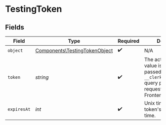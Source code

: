 # TestingToken


## Fields

| Field                                                                                                                                | Type                                                                                                                                 | Required                                                                                                                             | Description                                                                                                                          | Example                                                                                                                              |
| ------------------------------------------------------------------------------------------------------------------------------------ | ------------------------------------------------------------------------------------------------------------------------------------ | ------------------------------------------------------------------------------------------------------------------------------------ | ------------------------------------------------------------------------------------------------------------------------------------ | ------------------------------------------------------------------------------------------------------------------------------------ |
| `object`                                                                                                                             | [Components\TestingTokenObject](../../Models/Components/TestingTokenObject.md)                                                       | :heavy_check_mark:                                                                                                                   | N/A                                                                                                                                  |                                                                                                                                      |
| `token`                                                                                                                              | *string*                                                                                                                             | :heavy_check_mark:                                                                                                                   | The actual token. This value is meant to be passed in the `__clerk_testing_token` query parameter with requests to the Frontend API. | 1713877200-c_2J2MvPu9PnXcuhbPZNao0LOXqK9A7YrnBn0HmIWxy                                                                               |
| `expiresAt`                                                                                                                          | *int*                                                                                                                                | :heavy_check_mark:                                                                                                                   | Unix timestamp of the token's expiration time.<br/>                                                                                  | 1713880800                                                                                                                           |